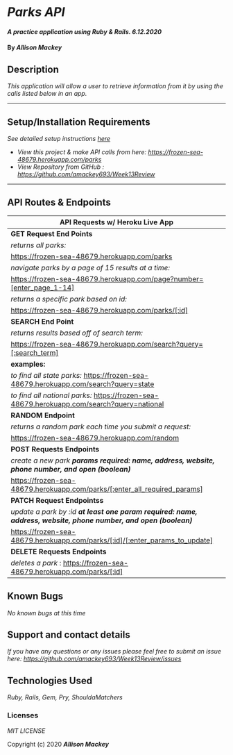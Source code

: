 # _Parks API_
#### _A practice application using Ruby & Rails. 6.12.2020_

#### By _**Allison Mackey**_

## Description

_This application will allow a user to retrieve information from it by using the calls listed below in an app._

---

## Setup/Installation Requirements
_See detailed setup instructions [here](INSTALL.md)_
* _View this project & make API calls from here: https://frozen-sea-48679.herokuapp.com/parks_
* _View Repository from GitHub :  https://github.com/amackey693/Week13Review_


---

## API Routes & Endpoints



|   API Requests w/ Heroku Live App  |
|-------------------------------|
| **GET Request End Points**                   |
| _returns all parks:_ |  
|https://frozen-sea-48679.herokuapp.com/parks |
| _navigate parks by a page of 15 results at a time:_ |
| https://frozen-sea-48679.herokuapp.com/page?number=[enter_page_1-14]	|
| _returns a specific park based on id:_      |
| https://frozen-sea-48679.herokuapp.com/parks/[:id] |
| **SEARCH End Point** |
| _returns results based off of search term:_
| https://frozen-sea-48679.herokuapp.com/search?query=[:search_term] |
| **examples:**| 
| _to find all state parks:_ https://frozen-sea-48679.herokuapp.com/search?query=state |
| _to find all national parks:_ https://frozen-sea-48679.herokuapp.com/search?query=national |
| **RANDOM Endpoint**|
| _returns a random park each time you submit a request:_
| https://frozen-sea-48679.herokuapp.com/random
| **POST Requests Endpoints**                  |
| _create a new park **params required: name, address, website, phone number, and open (boolean)**_ |
| https://frozen-sea-48679.herokuapp.com/parks/[:enter_all_required_params]
| **PATCH Request Endpointss**             |
| _update a park by :id **at least one param required: name, address, website, phone number, and open (boolean)**_|
| https://frozen-sea-48679.herokuapp.com/parks/[:id]/[:enter_params_to_update]| 
| **DELETE Requests Endpoints**                |
| _deletes a park_ : https://frozen-sea-48679.herokuapp.com/parks/[:id] | 




## Known Bugs

_No known bugs at this time_

## Support and contact details

_If you have any questions or any issues please feel free to submit an issue here: https://github.com/amackey693/Week13Review/issues_

## Technologies Used

_Ruby, Rails, Gem, Pry, ShouldaMatchers_ 


### Licenses
*MIT LICENSE*

Copyright (c) 2020 **_Allison Mackey_**

    